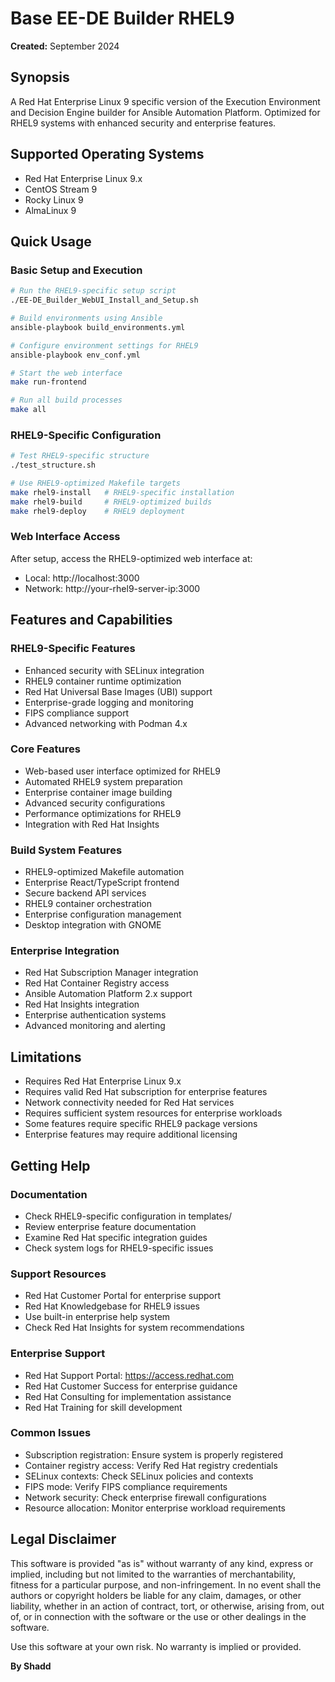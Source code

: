 # Base EE-DE Builder RHEL9

**Created:** September 2024

## Synopsis

A Red Hat Enterprise Linux 9 specific version of the Execution Environment and Decision Engine builder for Ansible Automation Platform. Optimized for RHEL9 systems with enhanced security and enterprise features.

## Supported Operating Systems

- Red Hat Enterprise Linux 9.x
- CentOS Stream 9
- Rocky Linux 9
- AlmaLinux 9

## Quick Usage

### Basic Setup and Execution

```bash
# Run the RHEL9-specific setup script
./EE-DE_Builder_WebUI_Install_and_Setup.sh

# Build environments using Ansible
ansible-playbook build_environments.yml

# Configure environment settings for RHEL9
ansible-playbook env_conf.yml

# Start the web interface
make run-frontend

# Run all build processes
make all
```

### RHEL9-Specific Configuration

```bash
# Test RHEL9-specific structure
./test_structure.sh

# Use RHEL9-optimized Makefile targets
make rhel9-install   # RHEL9-specific installation
make rhel9-build     # RHEL9-optimized builds
make rhel9-deploy    # RHEL9 deployment
```

### Web Interface Access

After setup, access the RHEL9-optimized web interface at:
- Local: http://localhost:3000
- Network: http://your-rhel9-server-ip:3000

## Features and Capabilities

### RHEL9-Specific Features

- Enhanced security with SELinux integration
- RHEL9 container runtime optimization
- Red Hat Universal Base Images (UBI) support
- Enterprise-grade logging and monitoring
- FIPS compliance support
- Advanced networking with Podman 4.x

### Core Features

- Web-based user interface optimized for RHEL9
- Automated RHEL9 system preparation
- Enterprise container image building
- Advanced security configurations
- Performance optimizations for RHEL9
- Integration with Red Hat Insights

### Build System Features

- RHEL9-optimized Makefile automation
- Enterprise React/TypeScript frontend
- Secure backend API services
- RHEL9 container orchestration
- Enterprise configuration management
- Desktop integration with GNOME

### Enterprise Integration

- Red Hat Subscription Manager integration
- Red Hat Container Registry access
- Ansible Automation Platform 2.x support
- Red Hat Insights integration
- Enterprise authentication systems
- Advanced monitoring and alerting

## Limitations

- Requires Red Hat Enterprise Linux 9.x
- Requires valid Red Hat subscription for enterprise features
- Network connectivity needed for Red Hat services
- Requires sufficient system resources for enterprise workloads
- Some features require specific RHEL9 package versions
- Enterprise features may require additional licensing

## Getting Help

### Documentation

- Check RHEL9-specific configuration in templates/
- Review enterprise feature documentation
- Examine Red Hat specific integration guides
- Check system logs for RHEL9-specific issues

### Support Resources

- Red Hat Customer Portal for enterprise support
- Red Hat Knowledgebase for RHEL9 issues
- Use built-in enterprise help system
- Check Red Hat Insights for system recommendations

### Enterprise Support

- Red Hat Support Portal: https://access.redhat.com
- Red Hat Customer Success for enterprise guidance
- Red Hat Consulting for implementation assistance
- Red Hat Training for skill development

### Common Issues

- Subscription registration: Ensure system is properly registered
- Container registry access: Verify Red Hat registry credentials
- SELinux contexts: Check SELinux policies and contexts
- FIPS mode: Verify FIPS compliance requirements
- Network security: Check enterprise firewall configurations
- Resource allocation: Monitor enterprise workload requirements

## Legal Disclaimer

This software is provided "as is" without warranty of any kind, express or implied, including but not limited to the warranties of merchantability, fitness for a particular purpose, and non-infringement. In no event shall the authors or copyright holders be liable for any claim, damages, or other liability, whether in an action of contract, tort, or otherwise, arising from, out of, or in connection with the software or the use or other dealings in the software.

Use this software at your own risk. No warranty is implied or provided.

**By Shadd**
